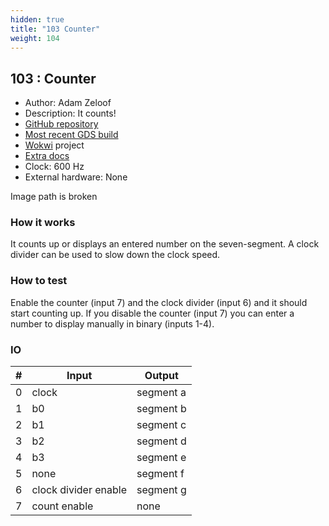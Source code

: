 ```yaml
---
hidden: true
title: "103 Counter"
weight: 104
---
```


## 103 : Counter

* Author: Adam Zeloof
* Description: It counts!
* [GitHub repository](https://github.com/azzeloof/tt02-counter)
* [Most recent GDS build](https://github.com/azzeloof/tt02-counter/actions/runs/3587718532)
* [Wokwi](https://wokwi.com/projects/341279123277087315) project
* [Extra docs](https://github.com/azzeloof/tt02-counter)
* Clock: 600 Hz
* External hardware: None

Image path is broken

### How it works

It counts up or displays an entered number on the seven-segment. A clock divider can be used to slow down the clock speed.

### How to test

Enable the counter (input 7) and the clock divider (input 6) and it should start counting up. If you disable the counter (input 7) you can enter a number to display manually in binary (inputs 1-4).

### IO

| # | Input        | Output       |
|---|--------------|--------------|
| 0 | clock  | segment a |
| 1 | b0  | segment b |
| 2 | b1  | segment c |
| 3 | b2  | segment d |
| 4 | b3  | segment e |
| 5 | none  | segment f |
| 6 | clock divider enable  | segment g |
| 7 | count enable  | none |
